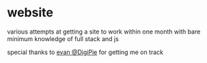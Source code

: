 # website
various attempts at getting a site to work within one month with bare minimum knowledge of full stack and js


special thanks to [evan @DigiPie](https://github.com/DigiPie) for getting me on track